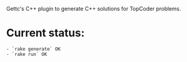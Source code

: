 Gettc's C++ plugin to generate C++ solutions for TopCoder problems.

# Current status:

    - `rake generate` OK
    - `rake run` OK